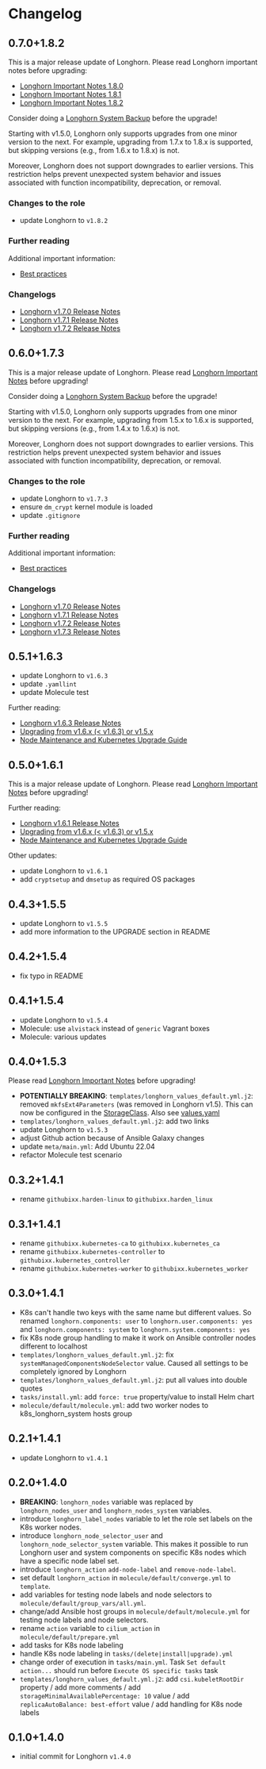 <!--
Copyright (C) 2018-2025 Robert Wimmer
SPDX-License-Identifier: GPL-3.0-or-later
-->

# Changelog

## 0.7.0+1.8.2

This is a major release update of Longhorn. Please read Longhorn important notes before upgrading:

- [Longhorn Important Notes 1.8.0](https://longhorn.io/docs/1.8.0/important-notes/)
- [Longhorn Important Notes 1.8.1](https://longhorn.io/docs/1.8.1/important-notes/)
- [Longhorn Important Notes 1.8.2](https://longhorn.io/docs/1.8.2/important-notes/)

Consider doing a [Longhorn System Backup](https://longhorn.io/docs/1.8.2/advanced-resources/system-backup-restore/backup-longhorn-system/) before the upgrade!

Starting with v1.5.0, Longhorn only supports upgrades from one minor version to the next. For example, upgrading from 1.7.x to 1.8.x is supported, but skipping versions (e.g., from 1.6.x to 1.8.x) is not.

Moreover, Longhorn does not support downgrades to earlier versions. This restriction helps prevent unexpected system behavior and issues associated with function incompatibility, deprecation, or removal.

### Changes to the role

- update Longhorn to `v1.8.2`

### Further reading

Additional important information:

- [Best practices](https://longhorn.io/docs/1.8.2/best-practices/)

### Changelogs

- [Longhorn v1.7.0 Release Notes](https://github.com/longhorn/longhorn/releases/tag/v1.7.0)
- [Longhorn v1.7.1 Release Notes](https://github.com/longhorn/longhorn/releases/tag/v1.7.1)
- [Longhorn v1.7.2 Release Notes](https://github.com/longhorn/longhorn/releases/tag/v1.7.2)

## 0.6.0+1.7.3

This is a major release update of Longhorn. Please read [Longhorn Important Notes](https://longhorn.io/docs/archives/1.7.3/important-notes) before upgrading!

Consider doing a [Longhorn System Backup](https://longhorn.io/docs/archives/1.7.0/advanced-resources/system-backup-restore/backup-longhorn-system/) before the upgrade!

Starting with v1.5.0, Longhorn only supports upgrades from one minor version to the next. For example, upgrading from 1.5.x to 1.6.x is supported, but skipping versions (e.g., from 1.4.x to 1.6.x) is not.

Moreover, Longhorn does not support downgrades to earlier versions. This restriction helps prevent unexpected system behavior and issues associated with function incompatibility, deprecation, or removal.

### Changes to the role

- update Longhorn to `v1.7.3`
- ensure `dm_crypt` kernel module is loaded
- update `.gitignore`

### Further reading

Additional important information:

- [Best practices](https://longhorn.io/docs/archives/1.7.3/best-practices/)

### Changelogs

- [Longhorn v1.7.0 Release Notes](https://github.com/longhorn/longhorn/releases/tag/v1.7.0)
- [Longhorn v1.7.1 Release Notes](https://github.com/longhorn/longhorn/releases/tag/v1.7.1)
- [Longhorn v1.7.2 Release Notes](https://github.com/longhorn/longhorn/releases/tag/v1.7.2)
- [Longhorn v1.7.3 Release Notes](https://github.com/longhorn/longhorn/releases/tag/v1.7.3)

## 0.5.1+1.6.3

- update Longhorn to `v1.6.3`
- update `.yamllint`
- update Molecule test

Further reading:

- [Longhorn v1.6.3 Release Notes](https://github.com/longhorn/longhorn/releases/tag/v1.6.3)
- [Upgrading from v1.6.x (< v1.6.3) or v1.5.x](https://longhorn.io/docs/1.6.3/deploy/upgrade/longhorn-manager/)
- [Node Maintenance and Kubernetes Upgrade Guide](https://longhorn.io/docs/1.6.3/maintenance/maintenance/)

## 0.5.0+1.6.1

This is a major release update of Longhorn. Please read [Longhorn Important Notes](https://longhorn.io/docs/1.6.1/deploy/important-notes/) before upgrading!

Further reading:

- [Longhorn v1.6.1 Release Notes](https://github.com/longhorn/longhorn/releases/tag/v1.6.1)
- [Upgrading from v1.6.x (< v1.6.3) or v1.5.x](https://longhorn.io/docs/1.6.3/deploy/upgrade/longhorn-manager/)
- [Node Maintenance and Kubernetes Upgrade Guide](https://longhorn.io/docs/1.6.1/maintenance/maintenance/)

Other updates:

- update Longhorn to `v1.6.1`
- add `cryptsetup` and `dmsetup` as required OS packages

## 0.4.3+1.5.5

- update Longhorn to `v1.5.5`
- add more information to the UPGRADE section in README

## 0.4.2+1.5.4

- fix typo in README

## 0.4.1+1.5.4

- update Longhorn to `v1.5.4`
- Molecule: use `alvistack` instead of `generic` Vagrant boxes
- Molecule: various updates

## 0.4.0+1.5.3

Please read [Longhorn Important Notes](https://longhorn.io/docs/1.5.3/deploy/important-notes) before upgrading!

- **POTENTIALLY BREAKING**: `templates/longhorn_values_default.yml.j2`: removed `mkfsExt4Parameters` (was removed in Longhorn v1.5). This can now be configured in the [StorageClass](https://longhorn.io/docs/1.5.3/references/storage-class-parameters/). Also see [values.yaml](https://github.com/longhorn/longhorn/blob/v1.5.3/chart/values.yaml#L86)
- `templates/longhorn_values_default.yml.j2`: add two links
- update Longhorn to `v1.5.3`
- adjust Github action because of Ansible Galaxy changes
- update `meta/main.yml`: Add Ubuntu 22.04
- refactor Molecule test scenario

## 0.3.2+1.4.1

- rename `githubixx.harden-linux` to `githubixx.harden_linux`

## 0.3.1+1.4.1

- rename `githubixx.kubernetes-ca` to `githubixx.kubernetes_ca`
- rename `githubixx.kubernetes-controller` to `githubixx.kubernetes_controller`
- rename `githubixx.kubernetes-worker` to `githubixx.kubernetes_worker`

## 0.3.0+1.4.1

- K8s can't handle two keys with the same name but different values. So renamed `longhorn.components: user` to `longhorn.user.components: yes` and `longhorn.components: system` to `longhorn.system.components: yes`
- fix K8s node group handling to make it work on Ansible controller nodes different to localhost
- `templates/longhorn_values_default.yml.j2`: fix `systemManagedComponentsNodeSelector` value. Caused all settings to be completely ignored by Longhorn
- `templates/longhorn_values_default.yml.j2`: put all values into double quotes
- `tasks/install.yml`: add `force: true` property/value to install Helm chart
- `molecule/default/molecule.yml`: add two worker nodes to k8s_longhorn_system hosts group

## 0.2.1+1.4.1

- update Longhorn to `v1.4.1`

## 0.2.0+1.4.0

- **BREAKING**: `longhorn_nodes` variable was replaced by `longhorn_nodes_user` and `longhorn_nodes_system` variables.
- introduce `longhorn_label_nodes` variable to let the role set labels on the K8s worker nodes.
- introduce `longhorn_node_selector_user` and `longhorn_node_selector_system` variable. This makes it possible to run Longhorn user and system components on specific K8s nodes which have a specific node label set.
- introduce `longhorn_action` `add-node-label` and `remove-node-label`.
- set default `longhorn_action` in `molecule/default/converge.yml` to `template`.
- add variables for testing node labels and node selectors to `molecule/default/group_vars/all.yml`.
- change/add Ansible host groups in `molecule/default/molecule.yml` for testing node labels and node selectors.
- rename `action` variable to `cilium_action` in `molecule/default/prepare.yml`
- add tasks for K8s node labeling
- handle K8s node labeling in `tasks/(delete|install|upgrade).yml`
- change order of execution in `tasks/main.yml`. Task `Set default action...` should run before `Execute OS specific tasks` task
- `templates/longhorn_values_default.yml.j2`: add `csi.kubeletRootDir` property / add more comments / add `storageMinimalAvailablePercentage: 10` value / add `replicaAutoBalance: best-effort` value / add handling for K8s node labels

## 0.1.0+1.4.0

- initial commit for Longhorn `v1.4.0`
